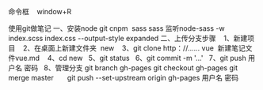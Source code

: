 
命令框    window+R

使用git做笔记
一、安装node git cnpm  sass
sass 监听node-sass  -w  index.scss  index.css  --output-style  expanded
二、上传分支步骤
    1、新建项目
    2、在桌面上新建文件夹  new
    3、git clone http：//...... vue  新建笔记文件vue.md
    4、cd new
    5、git status
    6、git commit -m '...'
    7、git push 用户名 密码
    8、管理分支
       git branch gh-pages
       git checkout gh-pages
       git merge master
       git push --set-upstream origin gh-pages 用户名 密码
